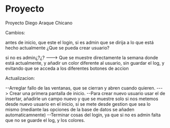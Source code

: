 # Proyecto
Proyecto Diego Araque Chicano

Cambios:

antes de inicio, que este el login, si es admin que se dirija a lo que está hecho actualmente
¿Que se pueda crear usuario?

si no es admin¿?¿? ---> Que se muestre directamente la semana donde está actualmente, y añadir un color diferente al usuario, sin guardar el log, y evitando que se acceda a los diferentes botones de accion

Actualizacion:

--Arreglar fallo de las ventanas, que se cierran y abren cuando quieren.  ---> Crear una primera pantalla de inicio.
--Para crear nuevo usuario usar el de insertar, añadirle un campo nuevo y que se muestre solo si nos metemos desde nuevo usuario en el inicio, si se mete desde gestion que sea lo mismo (mediante las opciones de la base de datos se añaden automaticamnente)
--Terminar cosas del login, ya que si no es admin falta que no se guarde el log, y los colores.